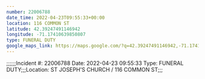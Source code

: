 ```yaml
---
number: 22006788
date_time: 2022-04-23T09:55:33+00:00
location: 116 COMMON ST
latitude: 42.39247491146942
longitude: -71.17410639850807
type: FUNERAL DUTY
google_maps_link: https://maps.google.com/?q=42.39247491146942,-71.17410639850807
---
```


;;;;;;Incident #: 22006788  Date: 2022-04-23 09:55:33   Type: FUNERAL DUTY;;;Location: ST JOSEPH'S CHURCH / 116 COMMON ST;;;
